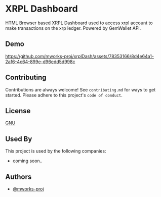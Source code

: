 
# XRPL Dashboard

HTML Browser based XRPL Dashboard used to access xrpl account to make transactions on the xrp ledger. Powered by GemWallet API.


## Demo



https://github.com/mworks-proj/xrplDash/assets/78353166/8d4e64a1-2af6-4c64-899e-d96edd5d998c



## Contributing
Contributions are always welcome!
See `contributing.md` for ways to get started.
Please adhere to this project's `code of conduct`.


## License
[GNU](https://www.gnu.org/licenses/gpl-3.0.html#license-text)


## Used By
This project is used by the following companies:

- coming soon..

## Authors
- [@mworks-proj](https://github.com/mworks-proj)


